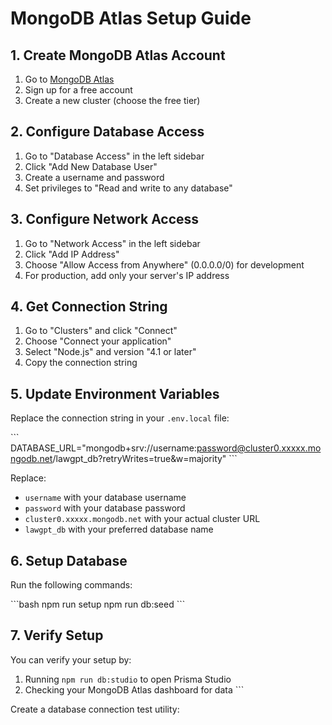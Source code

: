 # MongoDB Atlas Setup Guide

## 1. Create MongoDB Atlas Account

1. Go to [MongoDB Atlas](https://www.mongodb.com/cloud/atlas)
2. Sign up for a free account
3. Create a new cluster (choose the free tier)

## 2. Configure Database Access

1. Go to "Database Access" in the left sidebar
2. Click "Add New Database User"
3. Create a username and password
4. Set privileges to "Read and write to any database"

## 3. Configure Network Access

1. Go to "Network Access" in the left sidebar
2. Click "Add IP Address"
3. Choose "Allow Access from Anywhere" (0.0.0.0/0) for development
4. For production, add only your server's IP address

## 4. Get Connection String

1. Go to "Clusters" and click "Connect"
2. Choose "Connect your application"
3. Select "Node.js" and version "4.1 or later"
4. Copy the connection string

## 5. Update Environment Variables

Replace the connection string in your `.env.local` file:

\`\`\`
DATABASE_URL="mongodb+srv://username:password@cluster0.xxxxx.mongodb.net/lawgpt_db?retryWrites=true&w=majority"
\`\`\`

Replace:
- `username` with your database username
- `password` with your database password
- `cluster0.xxxxx.mongodb.net` with your actual cluster URL
- `lawgpt_db` with your preferred database name

## 6. Setup Database

Run the following commands:

\`\`\`bash
npm run setup
npm run db:seed
\`\`\`

## 7. Verify Setup

You can verify your setup by:
1. Running `npm run db:studio` to open Prisma Studio
2. Checking your MongoDB Atlas dashboard for data
\`\`\`

Create a database connection test utility:
